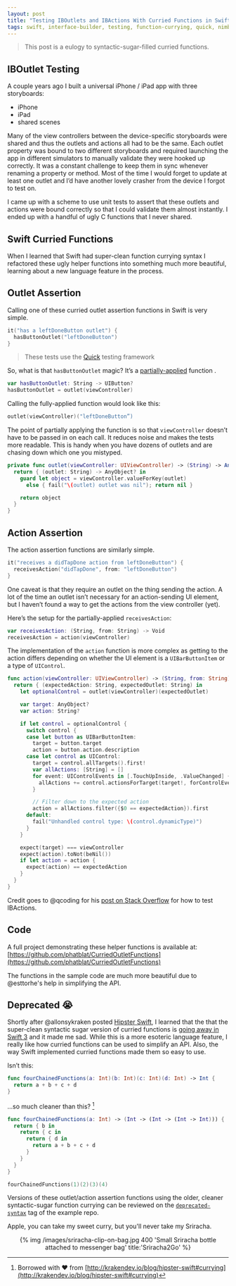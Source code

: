 ```yaml
---
layout: post
title: "Testing IBOutlets and IBActions With Curried Functions in Swift"
tags: swift, interface-builder, testing, function-currying, quick, nimble
---
```


> This post is a eulogy to syntactic-sugar-filled curried functions.

## IBOutlet Testing

A couple years ago I built a universal iPhone / iPad app with three storyboards:

- iPhone
- iPad
- shared scenes

Many of the view controllers between the device-specific storyboards were shared and thus the outlets and actions all had to be the same. Each outlet property was bound to two different storyboards and required launching the app in different simulators to manually validate they were hooked up correctly. It was a constant challenge to keep them in sync whenever renaming a property or method. Most of the time I would forget to update at least one outlet and I’d have another lovely crasher from the device I forgot to test on.

I came up with a scheme to use unit tests to assert that these outlets and actions were bound correctly so that I could validate them almost instantly. I ended up with a handful of ugly C functions that I never shared.

## Swift Curried Functions

When I learned that Swift had super-clean function currying syntax I refactored these ugly helper functions into something much more beautiful, learning about a new language feature in the process.

## Outlet Assertion

Calling one of these curried outlet assertion functions in Swift is very simple.

```swift
it("has a leftDoneButton outlet") {
  hasButtonOutlet("leftDoneButton")
}
```

> These tests  use the [Quick](https://github.com/Quick/Quick) testing framework

So, what is that `hasButtonOutlet` magic? It’s a [partially-applied](https://en.m.wikipedia.org/wiki/Partial_application) function .

```swift
var hasButtonOutlet: String -> UIButton?
hasButtonOutlet = outlet(viewController)
```

Calling the fully-applied function would look like this:

```swift
outlet(viewController)("leftDoneButton”)
```

The point of partially applying the function is so that `viewController` doesn’t have to be passed in on each call. It reduces noise and makes the tests more readable. This is handy when you have dozens of outlets and are chasing down which one you mistyped.

```swift
private func outlet(viewController: UIViewController) -> (String) -> AnyObject? {
  return { (outlet: String) -> AnyObject? in
    guard let object = viewController.valueForKey(outlet)
      else { fail("\(outlet) outlet was nil"); return nil }

    return object
  }
}
```

## Action Assertion

The action assertion functions are similarly simple.

```swift
it("receives a didTapDone action from leftDoneButton") {
  receivesAction("didTapDone", from: "leftDoneButton")
}
```

One caveat is that they require an outlet on the thing sending the action. A lot of the time an outlet isn’t necessary for an action-sending UI element, but I haven’t found a way to get the actions from the view controller (yet).

Here’s the setup for the partially-applied `receivesAction`:

```swift
var receivesAction: (String, from: String) -> Void
receivesAction = action(viewController)
```

The implementation of the `action` function is more complex as getting to the action differs depending on whether the UI element is a `UIBarButtonItem` or a type of `UIControl`.

```swift
func action(viewController: UIViewController) -> (String, from: String) -> Void {
  return { (expectedAction: String, expectedOutlet: String) in
    let optionalControl = outlet(viewController)(expectedOutlet)

    var target: AnyObject?
    var action: String?

    if let control = optionalControl {
      switch control {
      case let button as UIBarButtonItem:
        target = button.target
        action = button.action.description
      case let control as UIControl:
        target = control.allTargets().first!
        var allActions: [String] = []
        for event: UIControlEvents in [.TouchUpInside, .ValueChanged] {
          allActions += control.actionsForTarget(target!, forControlEvent: event) ?? []
        }

        // Filter down to the expected action
        action = allActions.filter({$0 == expectedAction}).first
      default:
        fail("Unhandled control type: \(control.dynamicType)")
      }
    }

    expect(target) === viewController
    expect(action).toNot(beNil())
    if let action = action {
      expect(action) == expectedAction
    }
  }
}
```

Credit goes to @qcoding for his [post on Stack Overflow](http://stackoverflow.com/questions/18699524/is-it-possible-to-test-ibaction) for how to test IBActions.

## Code

A full project demonstrating these helper functions is available at:
[https://github.com/phatblat/CurriedOutletFunctions](https://github.com/phatblat/CurriedOutletFunctions)

The functions in the sample code are much more beautiful due to @esttorhe's help in simplifying the API.

## Deprecated 😭

Shortly after @allonsykraken posted [Hipster Swift](http://krakendev.io/blog/hipster-swift), I learned that the that the super-clean syntactic sugar version of curried functions is [going away in Swift 3](https://github.com/apple/swift-evolution/blob/master/proposals/0002-remove-currying.md) and it made me sad. While this is a more esoteric language feature, I really like how curried functions can be used to simplify an API. Also, the way Swift implemented curried functions made them so easy to use.

Isn’t this:

```swift
func fourChainedFunctions(a: Int)(b: Int)(c: Int)(d: Int) -> Int {
  return a + b + c + d
}
```

…so much cleaner than this? [^curried-function-example]

```swift
func fourChainedFunctions(a: Int) -> (Int -> (Int -> (Int -> Int))) {
  return { b in
    return { c in
      return { d in
        return a + b + c + d
      }
    }
  }
}

fourChainedFunctions(1)(2)(3)(4)
```

[^curried-function-example]: Borrowed with :heart: from [http://krakendev.io/blog/hipster-swift#currying](http://krakendev.io/blog/hipster-swift#currying)

Versions of these outlet/action assertion functions using the older, cleaner  syntactic-sugar function currying can be reviewed on the [`deprecated-syntax`](https://github.com/phatblat/CurriedOutletFunctions/blob/deprecated-syntax/CurriedOutletFunctionsTests/SpecFunctions.swift#L47) tag of the example repo.

Apple, you can take my sweet curry, but you'll never take my Sriracha.

<center>
{% img /images/sriracha-clip-on-bag.jpg 400 'Small Sriracha bottle attached to messenger bag' title:'Sriracha2Go' %}
</center>
